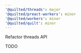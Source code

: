 ```yaml
---
'@quilted/threads': major
'@quilted/preact-workers': minor
'@quilted/workers': minor
'@quilted/quilt': minor
---
```


Refactor threads API

TODO
